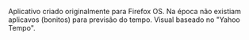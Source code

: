 Aplicativo criado originalmente para Firefox OS. Na época não existiam aplicavos (bonitos) para previsão do tempo.
Visual baseado no "Yahoo Tempo".
